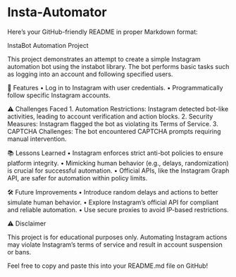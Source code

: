 # Insta-Automator
Here’s your GitHub-friendly README in proper Markdown format:

InstaBot Automation Project

This project demonstrates an attempt to create a simple Instagram automation bot using the instabot library. The bot performs basic tasks such as logging into an account and following specified users.

🚀 Features
	•	Log in to Instagram with user credentials.
	•	Programmatically follow specific Instagram accounts.

⚠️ Challenges Faced
	1.	Automation Restrictions: Instagram detected bot-like activities, leading to account verification and action blocks.
	2.	Security Measures: Instagram flagged the bot as violating its Terms of Service.
	3.	CAPTCHA Challenges: The bot encountered CAPTCHA prompts requiring manual intervention.

📚 Lessons Learned
	•	Instagram enforces strict anti-bot policies to ensure platform integrity.
	•	Mimicking human behavior (e.g., delays, randomization) is crucial for successful automation.
	•	Official APIs, like the Instagram Graph API, are safer for automation within policy limits.

🛠️ Future Improvements
	•	Introduce random delays and actions to better simulate human behavior.
	•	Explore Instagram’s official API for compliant and reliable automation.
	•	Use secure proxies to avoid IP-based restrictions.

⚠️ Disclaimer

This project is for educational purposes only. Automating Instagram actions may violate Instagram’s terms of service and result in account suspension or bans.

Feel free to copy and paste this into your README.md file on GitHub!
